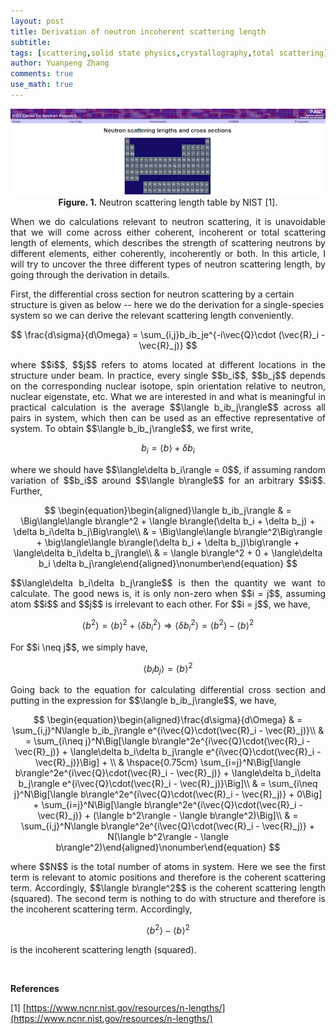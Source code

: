 ```yaml
---
layout: post
title: Derivation of neutron incoherent scattering length
subtitle:
tags: [scattering,solid state physics,crystallography,total scattering]
author: Yuanpeng Zhang
comments: true
use_math: true
---
```


<p align='center'>
<img src="/assets/img/posts/nist_neutron_data.png"
   style="border:none;"
   alt="nist_table"
   title="nist_table" />
<br />
<b>Figure. 1.</b> Neutron scattering length table by NIST [1].
</p>

<p style='text-align: justify'>
When we do calculations relevant to neutron scattering, it is unavoidable that we will come across either coherent, incoherent or total scattering length of elements, which describes the strength of scattering neutrons by different elements, either coherently, incoherently or both. In this article, I will try to uncover the three different types of neutron scattering length, by going through the derivation in details.

First, the differential cross section for neutron scattering by a certain structure is given as below -- here we do the derivation for a single-species system so we can derive the relevant scattering length conveniently.
</p>

$$
\frac{d\sigma}{d\Omega} = \sum_{i,j}b_ib_je^{-i\vec{Q}\cdot (\vec{R}_i - \vec{R}_j)}
$$

<p style='text-align: justify'>
where $$i$$, $$j$$ refers to atoms located at different locations in the structure under beam. In practice, every single $$b_i$$, $$b_j$$ depends on the corresponding nuclear isotope, spin orientation relative to neutron, nuclear eigenstate, etc. What we are interested in and what is meaningful in practical calculation is the average $$\langle b_ib_j\rangle$$ across all pairs in system, which then can be used as an effective representative of system. To obtain $$\langle b_ib_j\rangle$$, we first write,
</p>

$$
b_i = \langle b\rangle + \delta b_i
$$

<p style='text-align: justify'>
where we should have $$\langle\delta b_i\rangle = 0$$, if assuming random variation of $$b_i$$ around $$\langle b\rangle$$ for an arbitrary $$i$$. Further,
</p>

$$
\begin{equation}\begin{aligned}\langle b_ib_j\rangle & = \Big\langle\langle b\rangle^2 + \langle b\rangle(\delta b_i + \delta b_j) + \delta b_i\delta b_j\Big\rangle\\ & = \Big\langle\langle b\rangle^2\Big\rangle + \big\langle\langle b\rangle(\delta b_i + \delta b_j)\big\rangle + \langle\delta b_i\delta b_j\rangle\\ & = \langle b\rangle^2 + 0 + \langle\delta b_i \delta b_j\rangle\end{aligned}\nonumber\end{equation}
$$

<p style='text-align: justify'>
$$\langle\delta b_i\delta b_j\rangle$$ is then the quantity we want to calculate. The good news is, it is only non-zero when $$i = j$$, assuming atom $$i$$ and $$j$$ is irrelevant to each other. For $$i = j$$, we have,
</p>

$$
\langle b^2\rangle = \langle b\rangle^2 + \langle\delta b_i^2\rangle \Rightarrow \langle\delta b_i^2\rangle = \langle b^2\rangle - \langle b\rangle^2
$$

<p style='text-align: justify'>
For $$i \neq j$$, we simply have,
</p>

$$
\langle b_ib_j\rangle = \langle b\rangle^2
$$

<p style='text-align: justify'>
Going back to the equation for calculating differential cross section and putting in the expression for $$\langle b_ib_j\rangle$$, we have,
</p>

$$
\begin{equation}\begin{aligned}\frac{d\sigma}{d\Omega} & = \sum_{i,j}^N\langle b_ib_j\rangle e^{i\vec{Q}\cdot(\vec{R}_i - \vec{R}_j)}\\ & = \sum_{i\neq j}^N\Big[\langle b\rangle^2e^{i\vec{Q}\cdot(\vec{R}_i - \vec{R}_j)} + \langle\delta b_i\delta b_j\rangle e^{i\vec{Q}\cdot(\vec{R}_i - \vec{R}_j)}\Big] + \\ & \hspace{0.75cm} \sum_{i=j}^N\Big[\langle b\rangle^2e^{i\vec{Q}\cdot(\vec{R}_i - \vec{R}_j)} + \langle\delta b_i\delta b_j\rangle e^{i\vec{Q}\cdot(\vec{R}_i - \vec{R}_j)}\Big]\\ & = \sum_{i\neq j}^N\Big[\langle b\rangle^2e^{i\vec{Q}\cdot(\vec{R}_i - \vec{R}_j)} + 0\Big] + \sum_{i=j}^N\Big[\langle b\rangle^2e^{i\vec{Q}\cdot(\vec{R}_i - \vec{R}_j)} + (\langle b^2\rangle - \langle b\rangle^2)\Big]\\ & = \sum_{i,j}^N\langle b\rangle^2e^{i\vec{Q}\cdot(\vec{R}_i - \vec{R}_j)} + N(\langle b^2\rangle - \langle b\rangle^2)\end{aligned}\nonumber\end{equation}
$$

<p style='text-align: justify'>
where $$N$$ is the total number of atoms in system. Here we see the first term is relevant to atomic positions and therefore is the coherent scattering term. Accordingly, $$\langle b\rangle^2$$ is the coherent scattering length (squared). The second term is nothing to do with structure and therefore is the incoherent scattering term. Accordingly,
</p>

$$
\langle b^2\rangle - \langle b\rangle^2
$$

<p style='text-align: justify'>
is the incoherent scattering length (squared).
</p>

<br />

<b>References</b>

[1] [https://www.ncnr.nist.gov/resources/n-lengths/](https://www.ncnr.nist.gov/resources/n-lengths/)

